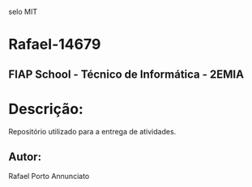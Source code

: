 selo MIT

# Rafael-14679
## FIAP School - Técnico de Informática - 2EMIA
# Descrição:
Repositório utilizado para a entrega de atividades.
## Autor:
Rafael Porto Annunciato
